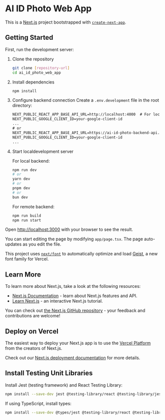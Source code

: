 # AI ID Photo Web App

This is a [Next.js](https://nextjs.org) project bootstrapped with [`create-next-app`](https://nextjs.org/docs/app/api-reference/cli/create-next-app).

## Getting Started

First, run the development server:

1. Clone the repository

   ```bash
   git clone [repository-url]
   cd ai_id_photo_web_app
   ```

2. Install dependencies

   ```bash
   npm install
   ```

3. Configure backend connection
   Create a `.env.development` file in the root directory:

   ```txt
   NEXT_PUBLIC_REACT_APP_BASE_API_URL=http://localhost:4000  # For local backend
   NEXT_PUBLIC_GOOGLE_CLIENT_ID=your-google-client-id
   ...
   # or
   NEXT_PUBLIC_REACT_APP_BASE_API_URL=https://ai-id-photo-backend-api.fly.dev:4000  # For remote backend
   NEXT_PUBLIC_GOOGLE_CLIENT_ID=your-google-client-id
   ...
   ```

4. Start localdevelopment server

    For local backend:

    ```bash
    npm run dev
    # or
    yarn dev
    # or
    pnpm dev
    # or
    bun dev
    ```

    For remote backend:

    ```bash
    npm run build
    npm run start
    ```

Open [http://localhost:3000](http://localhost:3000) with your browser to see the result.

You can start editing the page by modifying `app/page.tsx`. The page auto-updates as you edit the file.

This project uses [`next/font`](https://nextjs.org/docs/app/building-your-application/optimizing/fonts) to automatically optimize and load [Geist](https://vercel.com/font), a new font family for Vercel.

## Learn More

To learn more about Next.js, take a look at the following resources:

- [Next.js Documentation](https://nextjs.org/docs) - learn about Next.js features and API.
- [Learn Next.js](https://nextjs.org/learn) - an interactive Next.js tutorial.

You can check out [the Next.js GitHub repository](https://github.com/vercel/next.js) - your feedback and contributions are welcome!

## Deploy on Vercel

The easiest way to deploy your Next.js app is to use the [Vercel Platform](https://vercel.com/new?utm_medium=default-template&filter=next.js&utm_source=create-next-app&utm_campaign=create-next-app-readme) from the creators of Next.js.

Check out our [Next.js deployment documentation](https://nextjs.org/docs/app/building-your-application/deploying) for more details.

## Install Testing Unit Libraries

Install Jest (testing framework) and React Testing Library:

```bash
npm install --save-dev jest @testing-library/react @testing-library/jest-dom
```

If using TypeScript, install types:

```bash
npm install --save-dev @types/jest @testing-library/react @testing-library/jest-dom
```
